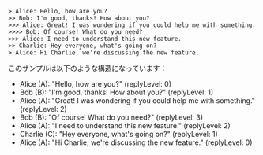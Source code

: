 ```chat
> Alice: Hello, how are you?
>> Bob: I'm good, thanks! How about you?
>>> Alice: Great! I was wondering if you could help me with something.
>>>> Bob: Of course! What do you need?
>>> Alice: I need to understand this new feature.
>> Charlie: Hey everyone, what's going on?
> Alice: Hi Charlie, we're discussing the new feature.
```

このサンプルは以下のような構造になっています：
- Alice (A): "Hello, how are you?" (replyLevel: 0)
- Bob (B): "I'm good, thanks! How about you?" (replyLevel: 1)
- Alice (A): "Great! I was wondering if you could help me with something." (replyLevel: 2)
- Bob (B): "Of course! What do you need?" (replyLevel: 3)
- Alice (A): "I need to understand this new feature." (replyLevel: 2)
- Charlie (C): "Hey everyone, what's going on?" (replyLevel: 1)
- Alice (A): "Hi Charlie, we're discussing the new feature." (replyLevel: 0)
